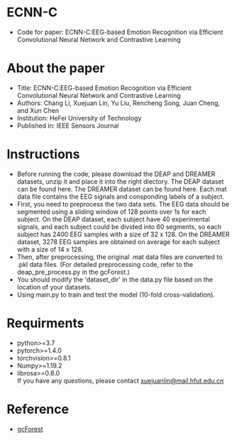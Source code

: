 # ECNN-C
* Code for paper: ECNN-C:EEG-based Emotion Recognition via Efficient Convolutional Neural Network and Contrastive Learning
# About the paper  
* Title: ECNN-C:EEG-based Emotion Recognition via Efficient Convolutional Neural Network and Contrastive Learning  
* Authors: Chang Li, Xuejuan Lin, Yu Liu, Rencheng Song, Juan Cheng, and Xun Chen  
* Institution: HeFei University of Technology   
* Published in: IEEE Sensors Journal  
# Instructions
* Before running the code, please download the DEAP and DREAMER datasets, unzip it and place it into the right diectory. The DEAP dataset can be found here. The DREAMER dataset can be found here. Each.mat data file contains the EEG signals and consponding labels of a subject. 
* First, you need to preprocess the two data sets. The EEG data should be segmented using a sliding window of 128 points over 1s for each subject. On the DEAP dataset, each subject have 40 experimental signals, and each subject could be divided into 60 segments, so each subject has 2400 EEG samples with a size of 32 x 128. On the DREAMER dataset, 3278 EEG samples are obtained on average for each subject with a size of 14 x 128.
* Then, after preprocessing, the original .mat data files are converted to .pkl data files. (For detailed preprocessing code, refer to the deap_pre_process.py in the gcForest.)
* You should modify the 'dataset_dir' in the data.py file based on the location of your datasets.
* Using main.py to train and test the model (10-fold cross-validation).
# Requirments
* python>=3.7
* pytorch>=1.4.0
* torchvision>=0.8.1
* Numpy>=1.19.2
* librosa>=0.8.0  
If you have any questions, please contact xuejuanlin@mail.hfut.edu.cn
# Reference
* [gcForest](https://github.com/Chang-Li-HFUT/Deep-Forest)


